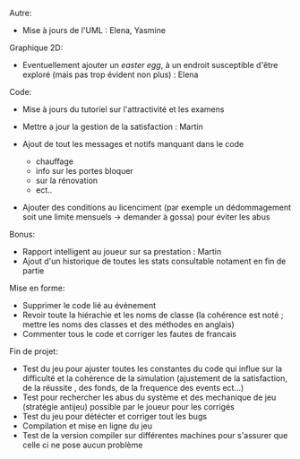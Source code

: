 
Autre:
- Mise à jours de l'UML : Elena, Yasmine 




Graphique 2D:
- Eventuellement ajouter un _easter egg_, à un endroit susceptible d'être exploré (mais pas trop évident non plus) : Elena





Code:
- Mise à jours du tutoriel sur l'attractivité et les examens



- Mettre a jour la gestion de la satisfaction : Martin
- Ajout de tout les messages et notifs manquant dans le code 
    - chauffage
    - info sur les portes bloquer
    - sur la rénovation
    - ect..


- Ajouter des conditions au licenciment (par exemple un dédommagement soit une limite mensuels -> demander à gossa) pour éviter les abus



Bonus:
- Rapport intelligent au joueur sur sa prestation : Martin
- Ajout d'un historique de toutes les stats consultable notament en fin de partie





Mise en forme:
- Supprimer le code lié au évènement
- Revoir toute la hiérachie et les noms de classe (la cohérence est noté ; mettre les noms des classes et des méthodes en anglais)
- Commenter tous le code et corriger les fautes de francais





Fin de projet:
- Test du jeu pour ajuster toutes les constantes du code qui influe sur la difficulté et la cohérence  de la simulation 
(ajustement de la satisfaction, de la réussite , des fonds, de la frequence des events ect...)
- Test pour rechercher les abus du système et des mechanique de jeu (stratégie antijeu) possible par le joueur pour les corrigés 
- Test du jeu pour détécter et corriger tout les bugs
- Compilation et mise en ligne du jeu
- Test de la version compiler sur différentes machines pour s'assurer que celle ci ne pose aucun problème
